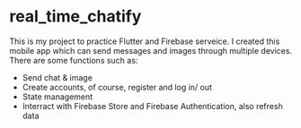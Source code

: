 # real_time_chatify
This is my project to practice Flutter and Firebase serveice. I created this mobile app which can send messages and images through multiple devices. There are some functions such as:
  - Send chat & image
  - Create accounts, of course, register and log in/ out
  - State management
  - Interract with Firebase Store and Firebase Authentication, also refresh data
